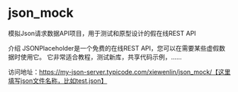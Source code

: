 # json_mock
模拟Json请求数据API项目，用于测试和原型设计的假在线REST API 

介绍
JSONPlaceholder是一个免费的在线REST API，您可以在需要某些虚假数据时使用它。 
它非常适合教程，测试新库，共享代码示例，......

访问地址：https://my-json-server.typicode.com/xiewenlin/json_mock/【这里填写json文件名称，比如test.json】

